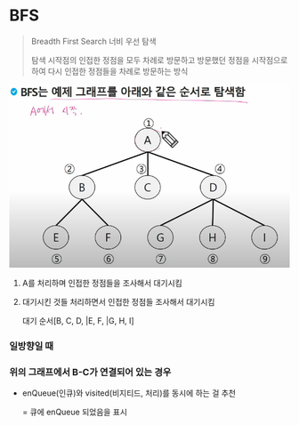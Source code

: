 # BFS
> Breadth First Search 너비 우선 탐색
> 
> 탐색 시작점의 인접한 정점을 모두 차례로 방문하고
> 방문했던 정점을 시작점으로 하여 다시 인접한 정점들을 차례로 방문하는 방식

![img.png](img.png)

1.  A를 처리하며 인접한 정점들을 조사해서 대기시킴
2. 대기시킨 것들 처리하면서 인접한 정점들 조사해서 대기시킴
   
    대기 순서[B, C, D, |E, F, |G, H, I]
   
### 일방향일 때
### 위의 그래프에서 B-C가 연결되어 있는 경우
- enQueue(인큐)와 visited(비지티드, 처리)를 동시에 하는 걸 추천
   
   = 큐에 enQueue 되었음을 표시
  